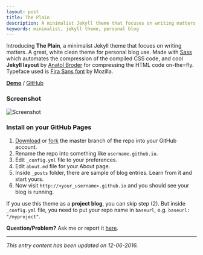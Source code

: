 ```yaml
---
layout: post
title: The Plain
description: A minimalist Jekyll theme that focuses on writing matters.
keywords: minimalist, jekyll theme, personal blog
---
```


Introducing **The Plain**, a minimalist Jekyll theme that focues on writing matters. A great, white clean theme for personal blog use. Made with [Sass](https://github.com/sass/sass) which automates the compression of the compiled CSS code, and cool **Jekyll layout** by [Anatol Broder](http://jch.penibelst.de/) for compressing the HTML code on-the=fly. Typeface used is [Fira Sans font](https://github.com/mozilla/Fira) by Mozilla.

[**Demo**](http://heiswayi.github.io/the-plain/) / [GitHub](https://github.com/heiswayi/the-plain)

### Screenshot

![Screenshot](http://i.imgur.com/zAkZq0d.png)

### Install on your GitHub Pages

1. [Download](https://github.com/heiswayi/the-plain/archive/master.zip) or [fork](https://github.com/heiswayi/the-plain/fork) the master branch of the repo into your GitHub account.
2. Rename the repo into something like `username.github.io`.
3. Edit `_config.yml` file to your preferences.
4. Edit `about.md` file for your About page.
5. Inside `_posts` folder, there are sample of blog entries. Learn from it and start yours.
6. Now visit `http://<your_username>.github.io` and you should see your blog is running.

If you use this theme as a **project blog**, you can skip step (2). But inside `_config.yml` file, you need to put your repo name in `baseurl`, e.g. `baseurl: "/myproject"`.

**Question/Problem?** Ask me or report it [here](https://github.com/heiswayi/the-plain/issues).

---

_This entry content has been updated on 12-06-2016._
